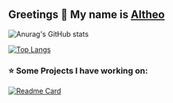 ## Greetings 👋 My name is <a href="https://nimbly-dev.github.io/">Altheo</a> 

![Anurag's GitHub stats](https://github-readme-stats.vercel.app/api?username=nimbly-dev&show_icons=true&theme=tokyonight)



[![Top Langs](https://github-readme-stats.vercel.app/api/top-langs/?username=nimbly-dev&layout=compact&theme=tokyonight)](https://github.com/anuraghazra/github-readme-stats)


### ⭐ Some Projects I have working on:

[![Readme Card](https://github-readme-stats.vercel.app/api/pin/?username=nimbly-dev&repo=storybot&layout=compact&theme=tokyonigh)](https://github.com/anuraghazra/github-readme-stats)


<!--
**nimbly-dev/nimbly-dev** is a ✨ _special_ ✨ repository because its `README.md` (this file) appears on your GitHub profile.

Here are some ideas to get you started:

- 🔭 I’m currently working on ...
- 🌱 I’m currently learning ...
- 👯 I’m looking to collaborate on ...
- 🤔 I’m looking for help with ...
- 💬 Ask me about ...
- 📫 How to reach me: ...
- 😄 Pronouns: ...
- ⚡ Fun fact: ...
-->
